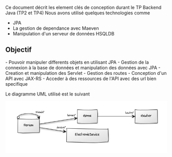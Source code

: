 Ce document décrit les element clés de conception durant le TP Backend Java (TP2 et TP4)
Nous avons utilisé quelques technologies comme
- JPA
- La gestion de dependance avec Maeven
- Manipulation d'un serveur de données HSQLDB

<h2>Objectif</h2>
- Pouvoir manipuler differents objets en utilisant JPA
- Gestion de la connexion à la base de données et manipulation des données avec JPA
- Creation et manipulation des Servlet
- Gestion des routes
- Conception d'un API avec JAX-RS
- Acceder à des ressources de l'API avec des url bien specifique

Le diagramme UML utilisé est le suivant

<img src="./images/class_diagram.PNG"/>



